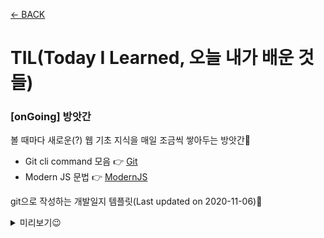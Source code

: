[← BACK](../README.md)

# TIL(Today I Learned, 오늘 내가 배운 것들)

### [onGoing] 방앗간
볼 때마다 새로운(?) 웹 기초 지식을 매일 조금씩 쌓아두는 방앗간🦥 

- Git cli command 모음 👉 [Git](./git.md)
- Modern JS 문법 👉 [ModernJS](./modernJS.md)

git으로 작성하는 개발일지 템플릿(Last updated on 2020-11-06)🦥

<details start>
<summary>미리보기😉</summary>

![git으로 작성하는 개발일지 템플릿](./assets/template.gif "git으로 작성하는 개발일지 템플릿")

- 한 눈에 목차가 보인다. 
    - 토글 적극 활용!😉 토글을 열기 전에는 목차가 한눈에 보이고, 토글을 열고 나면 세부 내용을 볼 수 있게 했다. 
- 큰 주제가 넘어갈 때마다 `divider`를 넣어 명료하게 표시하였다. 
- 내용의 성격을 구분하기 위해 이모지를 적극 활용하였다.
    - 질문은 ❓ 답변은 🤖 이해가 덜 된 개념은 🤯 귤 팁은 🍊     
</detail> 

### [WEEK 01] Front-End 프레임워크 소개 및 React 사용법, 그리고 ECMAScript 2015(이하 ES6)

- Front-End 개발 학습 가이드 👉[DAY 01](./D01.md)
- React 소개 및 맛보기! 👉[DAY 02](./D02.md)
- VS Code 개발 도구 확장 👉[DAY 03](./D03.md)
- Virtual DOM / React 요소와 JSX 👉[DAY 04](./D04.md)
- JSX 활용 👉[DAY 05](./D05.md)
- ES6

---

### [WEEK 02] React 컴포넌트, 이벤트 처리, 컴포넌트 통신, 접근성

- React 함수형, 클래스형 컴포넌트 👉[DAY 06](./D06.md)
- React 컴포넌트 전달 속성 / 상태 👉[DAY 06](./D06.md)
- React 컴포넌트 라이프 사이클 훅 👉[DAY 07](./D07.md)
- React 이벤트 핸들링 👉[DAY 08](./D08.md)
- React 컴포넌트 통신 👉[DAY 08](./D08.md)
- React Context API 👉[DAY 09](./D09.md)
- React 접근성(A11Y) 👉[DAY 10](./D10.md)

---

### [WEEK 03] React 미니 프로젝트 실습, 고차 컴포넌트, React 폼 컨트롤

<details start>
<summary>Mini Project</summary>

👇[DAY 11](./D11.md)
- 프로젝트 시작하기 
- 문서 헤드 구성 
- 디렉토리 구성 
- 컴포넌트 구성 Part 1
    - 컴포넌트 등록 AppHeader, AppMain, GoToTop 
    - JSX 코드 정리 AppHeader, AppMain, GoToTop 
- 컴포넌트 구성 Part 2
    - 컴포넌트 추가 등록 AppHomeLink, AppNavigation, BeverageList, BeverageItem
    - 컴포넌트 스타일 검토 

---

👇[DAY 12](./D12.md)
- 컴포넌트 `props` 디자인
    - 컴포넌트 `props` 설계 `AppHomeLink`
    - 컴포넌트 `props` 설계 (`classnames` 라이브러리, `as` 속성 등)
- 컴포넌트 이벤트 핸들링 & 타임 컨트롤
- 리스트 렌더링 & 컨텍스트 Part 1

---

👇[DAY 13](./D13.md)
- 컴포넌트 접근성 개선
    - 키보드 접근성 설정 `ref`, `forwardRef`, `shouldComponentUpdate`
    - 컴포넌트 참조 전달(`forwardRef`)과 개발 도구에서 이름 표시 설정
- 리스트 렌더링 & 컨텍스트 Part 2
    - 컴포넌트 리스트 렌더링 + Context API `BeverageList`
    - 다이얼로그 인터랙션 `BeverageItem`
- 페이지 상단 스크롤 이동
    - 페이지 상단 이동 인터랙션 `GoToTop`
    - React 훅 활용 `useState`, `useEffect`

</details>
    
- 고차 컴포넌트 (HOC, Higher-Order Component) 👉[DAY 14](./D14.md)
- React 폼 컨트롤 👉[DAY 15](./D15.md)
